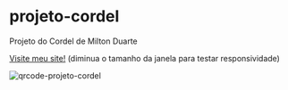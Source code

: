 # projeto-cordel
 Projeto do Cordel de Milton Duarte

<a href="https://mitchelinoue.github.io/projeto-cordel/" target="_blank">Visite meu site!</a> (diminua o tamanho da janela para testar responsividade)

![qrcode-projeto-cordel](https://user-images.githubusercontent.com/107430805/176221159-a9a9f4fc-ccb2-4c13-a708-f271e0c79bac.png)
